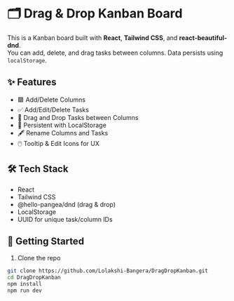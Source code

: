 # 🗂️ Drag & Drop Kanban Board

This is a Kanban board built with **React**, **Tailwind CSS**, and **react-beautiful-dnd**.  
You can add, delete, and drag tasks between columns. Data persists using `localStorage`.

## ✨ Features

- 🟩 Add/Delete Columns
- ✅ Add/Edit/Delete Tasks
- 🔄 Drag and Drop Tasks between Columns
- 💾 Persistent with LocalStorage
- 🖋️ Rename Columns and Tasks
- 🖱️ Tooltip & Edit Icons for UX

## 🛠 Tech Stack

- React
- Tailwind CSS
- @hello-pangea/dnd (drag & drop)
- LocalStorage
- UUID for unique task/column IDs

## 🚀 Getting Started

1. Clone the repo
```bash
git clone https://github.com/Lolakshi-Bangera/DragDropKanban.git
cd DragDropKanban
npm install
npm run dev
